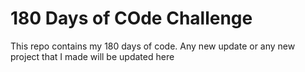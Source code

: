 # 180 Days of COde Challenge
This repo contains my 180 days of code.
Any new update or any new project that I made will be updated here
